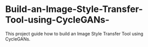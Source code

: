 # Build-an-Image-Style-Transfer-Tool-using-CycleGANs-
This project guide how to build an Image Style Transfer Tool using CycleGANs.
